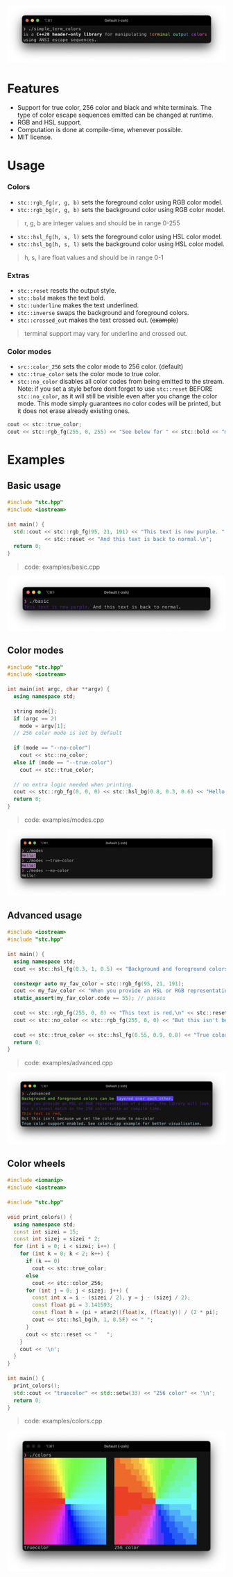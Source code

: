 ![C++20 header-only library for manipulating terminal output colors using ANSI escape sequences.](images/logo.png)

# Features
- Support for true color, 256 color and black and white terminals. The type of color escape sequences emitted can be changed at runtime.
- RGB and HSL support.
- Computation is done at compile-time, whenever possible.
- MIT license.

# Usage
### Colors
- `stc::rgb_fg(r, g, b)` sets the foreground color using RGB color model.
- `stc::rgb_bg(r, g, b)` sets the background color using RGB color model.
> r, g, b are integer values and should be in range 0-255
- `stc::hsl_fg(h, s, l)` sets the foreground color using HSL color model.
- `stc::hsl_bg(h, s, l)` sets the background color using HSL color model.
> h, s, l are float values and should be in range 0-1

### Extras
- `stc::reset` resets the output style.
- `stc::bold` makes the text bold.
- `stc::underline` makes the text underlined.
- `stc::inverse` swaps the background and foreground colors.
- `stc::crossed_out` makes the text crossed out. (~~example~~)
> terminal support may vary for underline and crossed out.

### Color modes
- `src::color_256` sets the color mode to 256 color. (default)
- `stc::true_color` sets the color mode to true color.
- `stc::no_color` disables all color codes from being emitted to the stream. Note: if you set a style before dont forget to use `stc::reset` BEFORE `stc::no_color`, as it will still be visible even after you change the color mode. This mode simply guarantees no color codes will be printed, but it does not erase already existing ones.

```cpp
cout << stc::true_color;
cout << stc::rgb_fg(255, 0, 255) << "See below for " << stc::bold << "more examples.";
```

# Examples
## Basic usage
```cpp
#include "stc.hpp"
#include <iostream>

int main() {
  std::cout << stc::rgb_fg(95, 21, 191) << "This text is now purple. "
            << stc::reset << "And this text is back to normal.\n";
  return 0;
}
```
> code: examples/basic.cpp

![Example 1](images/basic.png)

## Color modes
```cpp
#include "stc.hpp"
#include <iostream>

int main(int argc, char **argv) {
  using namespace std;
  
  string mode{};
  if (argc == 2)
    mode = argv[1];
  // 256 color mode is set by default

  if (mode == "--no-color")
    cout << stc::no_color;
  else if (mode == "--true-color")
    cout << stc::true_color;
  
  // no extra logic needed when printing.
  cout << stc::rgb_fg(0, 0, 0) << stc::hsl_bg(0.8, 0.3, 0.6) << "Hello!" << stc::reset << '\n';
  return 0;
}
```
> code: examples/modes.cpp

![Example 2](images/modes.png)

## Advanced usage
```cpp
#include <iostream>
#include "stc.hpp"

int main() {
  using namespace std;
  cout << stc::hsl_fg(0.3, 1, 0.5) << "Background and foreground colors can be " << stc::hsl_bg(0.7, 1, 0.5) << "layered over each other." << stc::reset << '\n';

  constexpr auto my_fav_color = stc::rgb_fg(95, 21, 191);
  cout << my_fav_color << "When you provide an HSL or RGB representation of a color, the library will look for a closest match in the 256 color table at compile time.\n" << stc::reset;
  static_assert(my_fav_color.code == 55); // passes

  cout << stc::rgb_fg(255, 0, 0) << "This text is red,\n" << stc::reset;
  cout << stc::no_color << stc::rgb_fg(255, 0, 0) << "But this isn't because we set the color mode to no-color\n" << stc::reset;

  cout << stc::true_color << stc::hsl_fg(0.55, 0.9, 0.8) << "True color support enabled. See colors.cpp example for better visualisation.\n";
  return 0;
}
```
> code: examples/advanced.cpp

![Example 3](images/advanced.png)

## Color wheels
```cpp
#include <iomanip>
#include <iostream>

#include "stc.hpp"

void print_colors() {
  using namespace std;
  const int sizei = 15;
  const int sizej = sizei * 2;
  for (int i = 0; i < sizei; i++) {
    for (int k = 0; k < 2; k++) {
      if (k == 0)
        cout << stc::true_color;
      else
        cout << stc::color_256;
      for (int j = 0; j < sizej; j++) {
        const int x = i - (sizei / 2), y = j - (sizej / 2);
        const float pi = 3.141593;
        const float h = (pi + atan2((float)x, (float)y)) / (2 * pi);
        cout << stc::hsl_bg(h, 1, 0.5F) << " ";
      }
      cout << stc::reset << "   ";
    }
    cout << '\n';
  }
}

int main() {
  print_colors();
  std::cout << "truecolor" << std::setw(33) << "256 color" << '\n';
  return 0;
}
```
> code: examples/colors.cpp

![Example 4](images/colors.png)